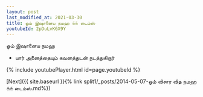 ```yaml
---
layout: post
last_modified_at: 2021-03-30
title: ஓம் இஷானைய நமஹ ௧௧ டைம்ஸ்
youtubeId: 2pDuLvK6X9Y
---
```

 
 
 ஓம் இஷானைய நமஹ  
 
 -  யார் அனைத்தையும் கவனத்துடன் நடத்துகிறார் 
 
  
 
  
 
 
 
 
 
 


{% include youtubePlayer.html id=page.youtubeId %}
 
[Next]({{ site.baseurl }}{% link  split1/_posts/2014-05-07-ஓம் விசார வித நமஹ ௧௧ டைம்ஸ்.md%})
 
